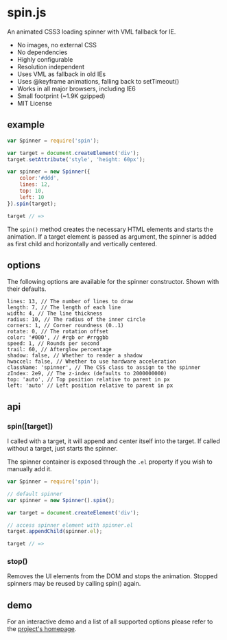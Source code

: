 # spin.js

An animated CSS3 loading spinner with VML fallback for IE.

 * No images, no external CSS
 * No dependencies
 * Highly configurable
 * Resolution independent
 * Uses VML as fallback in old IEs
 * Uses @keyframe animations, falling back to setTimeout()
 * Works in all major browsers, including IE6
 * Small footprint (~1.9K gzipped)
 * MIT License

## example

```javascript
var Spinner = require('spin');

var target = document.createElement('div');
target.setAttribute('style', 'height: 60px');

var spinner = new Spinner({
    color:'#ddd',
    lines: 12,
    top: 10,
    left: 10
}).spin(target);

target // =>
```

The `spin()` method creates the necessary HTML elements and starts the animation. If a target element is passed as argument, the spinner is added as first child and horizontally and vertically centered.

## options

The following options are available for the spinner constructor. Shown with their defaults.

```
lines: 13, // The number of lines to draw
length: 7, // The length of each line
width: 4, // The line thickness
radius: 10, // The radius of the inner circle
corners: 1, // Corner roundness (0..1)
rotate: 0, // The rotation offset
color: '#000', // #rgb or #rrggbb
speed: 1, // Rounds per second
trail: 60, // Afterglow percentage
shadow: false, // Whether to render a shadow
hwaccel: false, // Whether to use hardware acceleration
className: 'spinner', // The CSS class to assign to the spinner
zIndex: 2e9, // The z-index (defaults to 2000000000)
top: 'auto', // Top position relative to parent in px
left: 'auto' // Left position relative to parent in px
```

## api

### spin([target])
I called with a target, it will append and center itself into the target. If called without a target, just starts the spinner.

The spinner container is exposed through the `.el` property if you wish to manually add it.

```javascript
var Spinner = require('spin');

// default spinner
var spinner = new Spinner().spin();

var target = document.createElement('div');

// access spinner element with spinner.el
target.appendChild(spinner.el);

target // =>
```

### stop()
Removes the UI elements from the DOM and stops the animation. Stopped spinners may be reused by calling spin() again.

## demo

For an interactive demo and a list of all supported options please refer to the [project's homepage](http://fgnass.github.com/spin.js).
